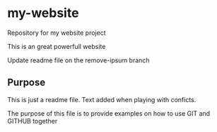# my-website
Repository for my website project

This is an great powerfull website


Update readme file on the remove-ipsum branch

## Purpose

This is just a readme file. Text added when playing with conficts.

The purpose of this file is to provide examples 
on how to use GIT and GITHUB together
